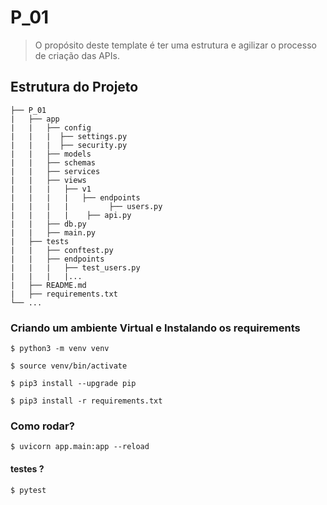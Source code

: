 # P_01

> O propósito deste template é ter uma estrutura e agilizar o processo de criação das APIs.

## Estrutura do Projeto
``` 
├── P_01
|   ├── app
|   |   ├── config
|   |   |  ├── settings.py
|   |   |  ├── security.py
|   |   ├── models
|   |   ├── schemas
|   |   ├── services
|   |   ├── views
|   |   |   ├── v1
|   |   |   |   ├── endpoints
|   |   |   |         ├── users.py
|   |   |   |    ├── api.py          
|   |   ├── db.py
|   |   ├── main.py
|   ├── tests
|   |   ├── conftest.py
|   |   ├── endpoints
|   |   |   ├── test_users.py
|   |   |   |...
|   ├── README.md
|   ├── requirements.txt
└── ...

```

### Criando um ambiente Virtual e Instalando os requirements

```
$ python3 -m venv venv

$ source venv/bin/activate

$ pip3 install --upgrade pip

$ pip3 install -r requirements.txt

```

### Como rodar?

```
$ uvicorn app.main:app --reload

```
#### testes ?

```
$ pytest